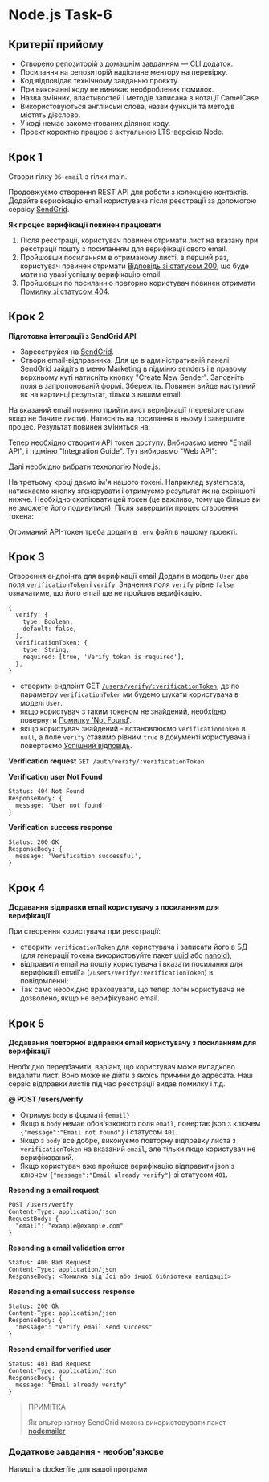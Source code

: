 # Node.js Task-6

## Критерії прийому

- Створено репозиторій з домашнім завданням — CLI додаток.
- Посилання на репозиторій надіслане ментору на перевірку.
- Код відповідає технічному завданню проєкту.
- При виконанні коду не виникає необроблених помилок.
- Назва змінних, властивостей і методів записана в нотації СamelCase.
- Використовуються англійські слова, назви функцій та методів містять дієслово.
- У коді немає закоментованих ділянок коду.
- Проєкт коректно працює з актуальною LTS-версією Node.

## Крок 1

Створи гілку `06-email` з гілки main.

Продовжуємо створення REST API для роботи з колекцією контактів. Додайте верифікацію email користувача після реєстрації за допомогою сервісу [SendGrid](https://sendgrid.com/).

**Як процес верифікації повинен працювати**

1. Після реєстрації, користувач повинен отримати лист на вказану при реєстрації пошту з посиланням для верифікації свого email.
2. Пройшовши посиланням в отриманому листі, в перший раз, користувач повинен отримати [Відповідь зі статусом 200](#verification-success-response), що буде мати на увазі успішну верифікацію email.
3. Пройшовши по посиланню повторно користувач повинен отримати [Помилку зі статусом 404](#verification-user-not-found).

## Крок 2

**Підготовка інтеграції з SendGrid API**

- Зареєструйся на [SendGrid](https://sendgrid.com/).
- Створи email-відправника. Для це в адміністративній панелі SendGrid зайдіть в меню Marketing в підміню senders і в правому верхньому куті натисніть кнопку "Create New Sender". Заповніть поля в запропонованій формі. Збережіть. Повинен вийде наступний як на картинці результат, тільки з вашим email:

На вказаний email повинно прийти лист верифікації (перевірте спам якщо не бачите листи). Натисніть на посилання в ньому і завершите процес. Результат повинен зміниться на:

Тепер необхідно створити API токен доступу. Вибираємо меню "Email API", і підміню "Integration Guide". Тут вибираємо "Web API":

Далі необхідно вибрати технологію Node.js:

На третьому кроці даємо ім'я нашого токені. Наприклад systemcats, натискаємо кнопку згенерувати і отримуємо результат як на скріншоті нижче. Необхідно скопіювати цей токен (це важливо, тому що більше ви не зможете його подивитися). Після завершити процес створення токена:

Отриманий API-токен треба додати в `.env` файл в нашому проекті.

## Крок 3

Створення ендпоінта для верифікації email
Додати в модель `User` два поля `verificationToken` і `verify`. Значення поля `verify` рівне `false` означатиме, що його email ще не пройшов верифікацію.

```
{
  verify: {
    type: Boolean,
    default: false,
  },
  verificationToken: {
    type: String,
    required: [true, 'Verify token is required'],
  },
}
```

- створити ендпоінт GET [`/users/verify/:verificationToken`](#verification-request), де по параметру `verificationToken` ми будемо шукати користувача в моделі `User`.
- якщо користувач з таким токеном не знайдений, необхідно повернути [Помилку 'Not Found'](#verification-user-not-found).
- якщо користувач знайдений - встановлюємо `verificationToken` в `null`, а поле `verify` ставимо рівним `true` в документі користувача і повертаємо [Успішний відповідь](#verification-success-response).

**Verification request**
`GET /auth/verify/:verificationToken`

**Verification user Not Found**

```
Status: 404 Not Found
ResponseBody: {
  message: 'User not found'
}
```

**Verification success response**

```
Status: 200 OK
ResponseBody: {
  message: 'Verification successful',
}
```

## Крок 4

**Додавання відправки email користувачу з посиланням для верифікації**

При створення користувача при реєстрації:

- створити `verificationToken` для користувача і записати його в БД (для генерації токена використовуйте пакет [uuid](https://www.npmjs.com/package/uuid) або [nanoid](https://www.npmjs.com/package/nanoid));
- відправити email на пошту користувача і вказати посилання для верифікації email'а (`/users/verify/:verificationToken`) в повідомленні;
- Так само необхідно враховувати, що тепер логін користувача не дозволено, якщо не верифікувано email.

## Крок 5

**Додавання повторної відправки email користувачу з посиланням для верифікації**

Необхідно передбачити, варіант, що користувач може випадково видалити лист. Воно може не дійти з якоїсь причини до адресата. Наш сервіс відправки листів під час реєстрації видав помилку і т.д.

**@ POST /users/verify**

- Отримує `body` в форматі `{email}`
- Якщо в `body` немає обов'язкового поля `email`, повертає json з ключем `{"message":"Email not found"}` і статусом `401`.
- Якщо з `body` все добре, виконуємо повторну відправку листа з `verificationToken` на вказаний `email`, але тільки якщо користувач не верифікований.
- Якщо користувач вже пройшов верифікацію відправити json з ключем `{"message":"Email already verify"}` зі статусом `401`.

**Resending a email request**

```
POST /users/verify
Content-Type: application/json
RequestBody: {
  "email": "example@example.com"
}
```

**Resending a email validation error**

```
Status: 400 Bad Request
Content-Type: application/json
ResponseBody: <Помилка від Joi або іншої бібліотеки валідації>
```

**Resending a email success response**

```
Status: 200 Ok
Content-Type: application/json
ResponseBody: {
  "message": "Verify email send success"
}
```

**Resend email for verified user**

```
Status: 401 Bad Request
Content-Type: application/json
ResponseBody: {
  message: "Email already verify"
}
```

> ПРИМІТКА
>
> Як альтернативу SendGrid можна використовувати пакет [nodemailer](https://www.npmjs.com/package/nodemailer)

### Додаткове завдання - необов'язкове

Напишіть dockerfile для вашої програми
